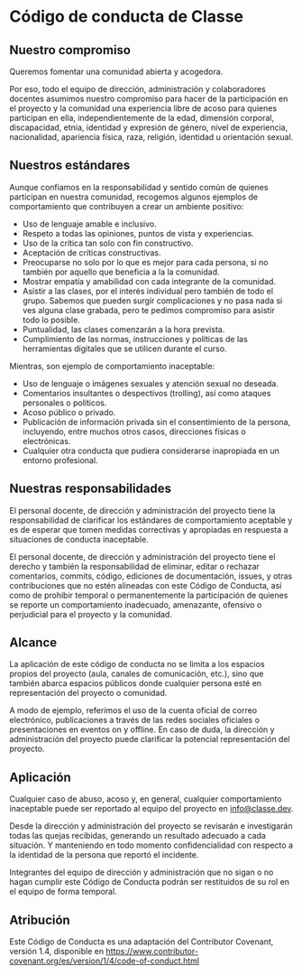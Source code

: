 # Código de conducta de Classe

## Nuestro compromiso

Queremos fomentar una comunidad abierta y acogedora. 

Por eso, todo el equipo de dirección, administración y colaboradores docentes asumimos nuestro compromiso para hacer de la participación en el proyecto y la comunidad una experiencia libre de acoso para quienes participan en ella, independientemente de la edad, dimensión corporal, discapacidad, etnia, identidad y expresión de género, nivel de experiencia, nacionalidad, apariencia física, raza, religión, identidad u orientación sexual.
 
## Nuestros estándares

Aunque confiamos en la responsabilidad y sentido común de quienes participan en nuestra comunidad, recogemos algunos ejemplos de comportamiento que contribuyen a crear un ambiente positivo:

- Uso de lenguaje amable e inclusivo.
- Respeto a todas las opiniones, puntos de vista y experiencias.
- Uso de la crítica tan solo con fin constructivo.
- Aceptación de críticas constructivas.
- Preocuparse no solo por lo que es mejor para cada persona, si no también por aquello que beneficia a la la comunidad.
- Mostrar empatía y amabilidad con cada integrante  de la comunidad.
- Asistir a las clases, por el interés individual pero también de todo el grupo. Sabemos que pueden surgir complicaciones y no pasa nada si ves alguna clase grabada, pero te pedimos compromiso para asistir todo lo posible. 
- Puntualidad, las clases comenzarán a la hora prevista. 
- Cumplimiento de las normas, instrucciones y políticas de las herramientas digitales que se utilicen durante el curso. 
 
Mientras, son ejemplo de comportamiento inaceptable:

- Uso de lenguaje o imágenes sexuales y atención sexual no deseada.
- Comentarios insultantes o despectivos (trolling), así como ataques personales o políticos.
- Acoso público o privado.
- Publicación de información privada sin el consentimiento de la persona, incluyendo, entre muchos otros casos, direcciones físicas o electrónicas.
- Cualquier otra conducta que pudiera considerarse inapropiada en un entorno profesional.
 
## Nuestras responsabilidades

El personal docente, de dirección y administración del proyecto tiene la responsabilidad de clarificar los estándares de comportamiento aceptable y es de esperar que tomen medidas correctivas y apropiadas en respuesta a situaciones de conducta inaceptable.

El personal docente, de dirección y administración del proyecto tiene el derecho y también la responsabilidad de eliminar, editar o rechazar comentarios, commits, código, ediciones de documentación, issues, y otras contribuciones que no estén alineadas con este Código de Conducta, así como de prohibir temporal o permanentemente la participación de quienes se reporte un comportamiento inadecuado, amenazante, ofensivo o perjudicial para el proyecto y la comunidad.
 
## Alcance

La aplicación de este código de conducta no se limita a los espacios propios del proyecto (aula, canales de comunicación, etc.), sino que también abarca espacios públicos donde cualquier persona esté en representación del proyecto o comunidad. 

A modo de ejemplo, referimos el uso de la cuenta oficial de correo electrónico, publicaciones a través de las redes sociales oficiales o presentaciones en eventos on y offline. En caso de duda, la dirección y administración del proyecto puede clarificar la potencial representación del proyecto.  
 
## Aplicación

Cualquier caso de abuso, acoso y, en general, cualquier comportamiento inaceptable puede ser reportado al equipo del proyecto en info@classe.dev. 

Desde la dirección y administración del proyecto se revisarán e investigarán todas las quejas recibidas, generando un resultado adecuado a cada situación. Y manteniendo en todo momento confidencialidad con respecto a la identidad de la persona que reportó el incidente.

Integrantes del equipo de dirección y administración que no sigan o no hagan cumplir este Código de Conducta podrán ser restituidos de su rol en el equipo de forma temporal.
 
## Atribución

Este Código de Conducta es una adaptación del Contributor Covenant, versión 1.4, disponible en https://www.contributor-covenant.org/es/version/1/4/code-of-conduct.html
